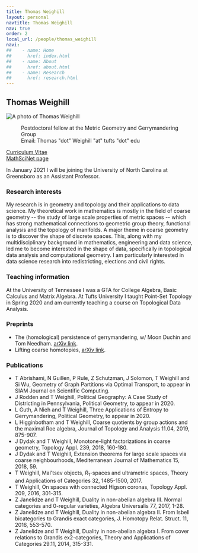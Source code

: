 ```yaml
---
title: Thomas Weighill
layout: personal
navtitle: Thomas Weighill
nav: true
order: 2
local_url: /people/thomas_weighill
navi:
##    - name: Home
##      href: index.html
##    - name: About
##      href: about.html
##    - name: Research
##      href: research.html
---
```


## Thomas Weighill

<dl class="bio-list">
    <dt class="bio__img-container">
        <img
            src="/uploads/weighill.jpg"
            class="bio__img"
            alt="A photo of Thomas Weighill"
        />
    </dt>
    <dd class="bio__body">
        <!-- <h2>Thomas Weighill</h2> -->
        <p>Postdoctoral fellow at the Metric Geometry and Gerrymandering Group<br>
           Email: Thomas "dot" Weighill "at" tufts "dot" edu
        </p>
    </dd>
</dl>


[Curriculum Vitae](TWeighill_CV.pdf) <br>
[MathSciNet page](http://www.ams.org/mathscinet/search/publications.html?pg1=INDI&s1=1068911)

In January 2021 I will be joining the University of North Carolina at Greensboro as an Assistant Professor.

### Research interests

My research is in geometry and topology and their applications to data science. My theoretical work in mathematics is mostly in the field of coarse geometry -- the study of large scale properties of metric spaces -- which has strong mathematical connections to geometric group theory, functional analysis and the topology of manifolds. A major theme in coarse geometry is to discover the shape of discrete spaces. This, along with my multidisciplinary background in mathematics, engineering and data science, led me to become interested in the shape of data, specifically in topological data analysis and computational geometry. I am particularly interested in data science research into redistricting, elections and civil rights.


### Teaching information

At the University of Tennessee I was a GTA for College Algebra, Basic Calculus and Matrix Algebra. At Tufts University I taught Point-Set Topology in Spring 2020 and am currently teaching a course on Topological Data Analysis.

### Preprints

* The (homological) persistence of gerrymandering, w/ Moon Duchin and Tom Needham. [arXiv link](https://arxiv.org/abs/2007.02390).
* Lifting coarse homotopies, [arXiv link](https://arxiv.org/abs/1903.06084).

### Publications

* T Abrishami, N Guillen, P Rule, Z Schutzman, J Solomon, T Weighill and Si Wu, Geometry of Graph Partitions via Optimal Transport, to appear in SIAM Journal on Scientific Computing.
* J Rodden and T Weighill, Political Geography: A Case Study of Districting in Pennsylvania, Political Geometry, to appear in 2020.
* L Guth, A Nieh and T Weighill, Three Applications of Entropy to Gerrymandering, Political Geometry, to appear in 2020.
* L Higginbotham and T Weighill, Coarse quotients by group actions and the maximal Roe algebra, Journal of Topology and Analysis 11.04, 2019, 875-907.
* J Dydak and T Weighill, Monotone-light factorizations in coarse geometry, Topology Appl. 239, 2018, 160-180.
* J Dydak and T Weighill, Extension theorems for large scale spaces via coarse neighbourhoods, Mediterranean Journal of Mathematics 15, 2018, 59.
* T Weighill, Mal'tsev objects, $R_1$-spaces and ultrametric spaces, Theory and Applications of Categories 32, 1485-1500, 2017.
* T Weighill, On spaces with connected Higson coronas, Topology Appl. 209, 2016, 301-315.
* Z Janelidze and T Weighill, Duality in non-abelian algebra III. Normal categories and 0-regular varieties, Algebra Universalis 77, 2017, 1-28.
* Z Janelidze and T Weighill, Duality in non-abelian algebra II. From Isbell bicategories to Grandis exact categories, J. Homotopy Relat. Struct. 11, 2016, 553-570.
* Z Janelidze and T Weighill, Duality in non-abelian algebra I. From cover relations to Grandis ex2-categories, Theory and Applications of Categories 29.11, 2014, 315-331.
